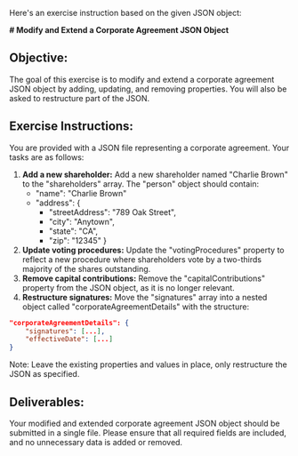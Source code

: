 Here's an exercise instruction based on the given JSON object:

**# Modify and Extend a Corporate Agreement JSON Object**

## **Objective:**
The goal of this exercise is to modify and extend a corporate agreement JSON object by adding, updating, and removing properties. You will also be asked to restructure part of the JSON.

## **Exercise Instructions:**

You are provided with a JSON file representing a corporate agreement.
Your tasks are as follows:

1. **Add a new shareholder:** Add a new shareholder named "Charlie Brown" to the "shareholders" array. The "person" object should contain:
	* "name": "Charlie Brown"
	* "address": {
		+ "streetAddress": "789 Oak Street",
		+ "city": "Anytown",
		+ "state": "CA",
		+ "zip": "12345"
	}
2. **Update voting procedures:** Update the "votingProcedures" property to reflect a new procedure where shareholders vote by a two-thirds majority of the shares outstanding.
3. **Remove capital contributions:** Remove the "capitalContributions" property from the JSON object, as it is no longer relevant.
4. **Restructure signatures:** Move the "signatures" array into a nested object called "corporateAgreementDetails" with the structure:
```json
"corporateAgreementDetails": {
    "signatures": [...],
    "effectiveDate": [...]
}
```
Note: Leave the existing properties and values in place, only restructure the JSON as specified.

## **Deliverables:**

Your modified and extended corporate agreement JSON object should be submitted in a single file. Please ensure that all required fields are included, and no unnecessary data is added or removed.